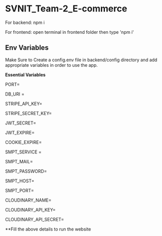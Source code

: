 # SVNIT_Team-2_E-commerce

For backend: npm i

For frontend: open terminal in frontend folder then type 'npm i'

## Env Variables

Make Sure to Create a config.env file in backend/config directory and add appropriate variables in order to use the app.

**Essential Variables**

PORT=

DB_URI =

STRIPE_API_KEY=

STRIPE_SECRET_KEY=

JWT_SECRET=

JWT_EXPIRE=

COOKIE_EXPIRE=

SMPT_SERVICE =

SMPT_MAIL=

SMPT_PASSWORD=

SMPT_HOST=

SMPT_PORT=

CLOUDINARY_NAME=

CLOUDINARY_API_KEY=

CLOUDINARY_API_SECRET=

**Fill the above details to run the website
